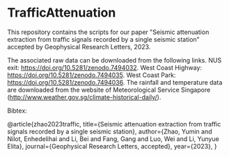 # TrafficAttenuation
This repository contains the scripts for our paper "Seismic attenuation extraction from traffic signals recorded by a single seismic station" accepted by Geophysical Research Letters, 2023.

The associated raw data can be downloaded from the following links. NUS exit: https://doi.org/10.5281/zenodo.7494032. West Coast Highway: https://doi.org/10.5281/zenodo.7494035. West Coast Park: https://doi.org/10.5281/zenodo.7494036. The rainfall and temperature data are downloaded from the website of Meteorological Service Singapore (http://www.weather.gov.sg/climate-historical-daily/).

Bibtex:

@article{zhao2023traffic,
  title={Seismic attenuation extraction from traffic signals recorded by a single seismic station},
  author={Zhao, Yumin and Nilot, Enhedelihai and Li, Bei and Fang, Gang and Luo, Wei and Li, Yunyue Elita},
  journal={Geophysical Research Letters, accepted},
  year={2023},
}
